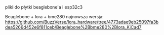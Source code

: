 pliki do płytki beaglebone'a i esp32c3

Beaglebone + lora + bme280 najnowsza wersja:
https://github.com/BuzzVerse/lora_hardware/tree/4773adae9eb25097fa3bdea5266d452e6f811ceb/Beaglebone%2Bbme280%2Blora_KiCad7

